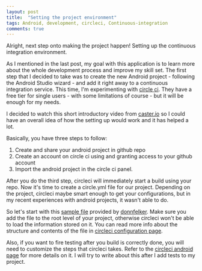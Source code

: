 ```yaml
---
layout: post
title:  "Setting the project environment"
tags: Android, development, circleci, Continuous-integration
comments: true
---
```

Alright, next step onto making the project happen! Setting up the continuous integration environment.<!--more-->

As I mentioned in the last post, my goal with this application is to learn more about the whole development process and improve my skill set.
The first step that I decided to take was to create the new Android project - following the Android Studio wizard - and add it right away to a continuous integration service.
This time, I'm experimenting with [circle ci](https://circleci.com). They have a free tier for single users - with some limitations of course - but it will be enough for my needs.

I decided to watch this short introductory video from [caster.io](https://caster.io/episodes/episode-2-android-continuous-integration-with-circleci/) so I could have an overall idea of how the setting up would work and it has helped a lot.

Basically, you have three steps to follow:
1. Create and share your android project in github repo
2. Create an account on circle ci using and granting access to your github account
3. Import the android project in the circle ci panel.

After you do the third step, circleci will immediately start a build using your repo. Now it's time to create a circle.yml file for our project. Depending on the project, circleci maybe smart enough to get your configurations, but in my recent experiences with android projects, it wasn't able to do.

So let's start with this [sample file](https://gist.github.com/donnfelker/7189cad9c6654f918e7e) provided by [donnfelker](http://www.donnfelker.com). Make sure you add the file to the root level of your project, otherwise circleci won't be able to load the information stored on it.
You can read more info about the structure and contents of the file in [circleci configuration page](https://circleci.com/docs/configuration/).

Also, if you want to fire testing after you build is correctly done, you will need to customize the steps that circleci takes. Refer to the [circleci android page](https://circleci.com/docs/android/) for more details on it. I will try to write about this after I add tests to my project.
